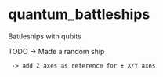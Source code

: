 # quantum_battleships
Battleships with qubits

TODO -> Made a random ship

     -> add Z axes as reference for ± X/Y axes
